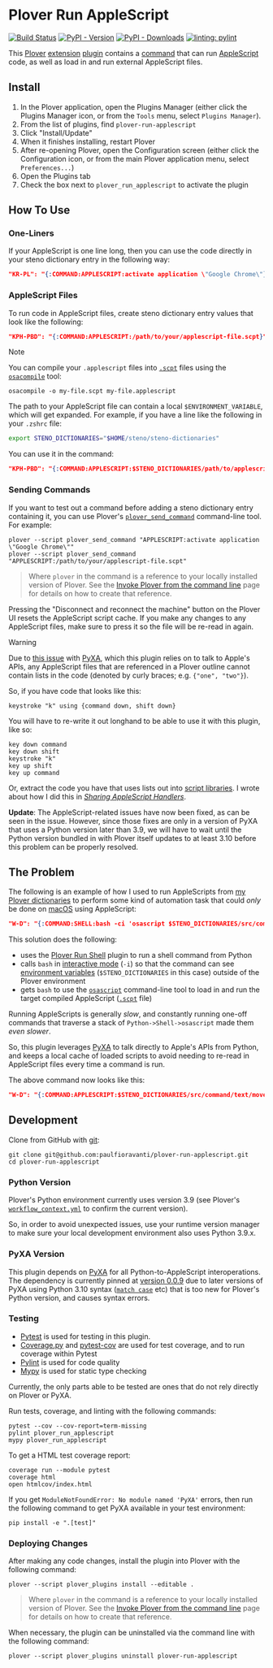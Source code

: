 # Plover Run AppleScript

[![Build Status][Build Status image]][Build Status url] [![PyPI - Version][PyPI version image]][PyPI url] [![PyPI - Downloads][PyPI downloads image]][PyPI url] [![linting: pylint][linting image]][linting url]

This [Plover][] [extension][] [plugin][] contains a [command][] that can run
[AppleScript][] code, as well as load in and run external AppleScript files.

## Install

1. In the Plover application, open the Plugins Manager (either click the Plugins
   Manager icon, or from the `Tools` menu, select `Plugins Manager`).
2. From the list of plugins, find `plover-run-applescript`
3. Click "Install/Update"
4. When it finishes installing, restart Plover
5. After re-opening Plover, open the Configuration screen (either click the
   Configuration icon, or from the main Plover application menu, select
   `Preferences...`)
6. Open the Plugins tab
7. Check the box next to `plover_run_applescript` to activate the plugin

## How To Use

### One-Liners

If your AppleScript is one line long, then you can use the code directly in your
steno dictionary entry in the following way:

```json
"KR-PL": "{:COMMAND:APPLESCRIPT:activate application \"Google Chrome\"}"
```

### AppleScript Files

To run code in AppleScript files, create steno dictionary entry values that look
like the following:

```json
"KPH-PBD": "{:COMMAND:APPLESCRIPT:/path/to/your/applescript-file.scpt}"
```

> [!NOTE]
> You can compile your `.applescript` files into [`.scpt`][] files using the
> [`osacompile`][] tool:
>
> ```console
> osacompile -o my-file.scpt my-file.applescript
> ```

The path to your AppleScript file can contain a local `$ENVIRONMENT_VARIABLE`,
which will get expanded. For example, if you have a line like the following in
your `.zshrc` file:

```sh
export STENO_DICTIONARIES="$HOME/steno/steno-dictionaries"
```

You can use it in the command:

```json
"KPH-PBD": "{:COMMAND:APPLESCRIPT:$STENO_DICTIONARIES/path/to/applescript-file.scpt}"
```

### Sending Commands

If you want to test out a command before adding a steno dictionary entry
containing it, you can use Plover's [`plover_send_command`][] command-line tool.
For example:

```console
plover --script plover_send_command "APPLESCRIPT:activate application \"Google Chrome\""
plover --script plover_send_command "APPLESCRIPT:/path/to/your/applescript-file.scpt"
```

> Where `plover` in the command is a reference to your locally installed version
> of Plover. See the [Invoke Plover from the command line][] page for details on
> how to create that reference.

Pressing the "Disconnect and reconnect the machine" button on the Plover UI
resets the AppleScript script cache. If you make any changes to any AppleScript
files, make sure to press it so the file will be re-read in again.

> [!WARNING]
> Due to [this issue][] with [PyXA][], which this plugin relies on to talk to
> Apple's APIs, any AppleScript files that are referenced in a Plover outline
> cannot contain lists in the code (denoted by curly braces; e.g.
> `{"one", "two"}`).
>
> So, if you have code that looks like this:
>
> ```applescript
> keystroke "k" using {command down, shift down}
> ```
>
> You will have to re-write it out longhand to be able to use it with this
> plugin, like so:
>
> ```applescript
> key down command
> key down shift
> keystroke "k"
> key up shift
> key up command
> ```
>
> Or, extract the code you have that uses lists out into [script libraries][].
> I wrote about how I did this in _[Sharing AppleScript Handlers][]_.
>
> **Update**: The AppleScript-related issues have now been fixed, as can be seen
> in the issue. However, since those fixes are only in a version of PyXA that
> uses a Python version later than 3.9, we will have to wait until the Python
> version bundled in with Plover itself updates to at least 3.10 before this
> problem can be properly resolved.

## The Problem

The following is an example of how I used to run AppleScripts from [my Plover
dictionaries][] to perform some kind of automation task that could _only_ be
done on [macOS][] using AppleScript:

```json
"W-D": "{:COMMAND:SHELL:bash -ci 'osascript $STENO_DICTIONARIES/src/command/text/move-one-word-forward.scpt'}"
```

This solution does the following:

- uses the [Plover Run Shell][] plugin to run a shell command from Python
- calls `bash` in [interactive mode][] (`-i`) so that the command can see
  [environment variables][] (`$STENO_DICTIONARIES` in this case) outside of the
  Plover environment
- gets `bash` to use the [`osascript`][] command-line tool to load in and run
  the target compiled AppleScript ([`.scpt`][] file)

Running AppleScripts is generally _slow_, and constantly running one-off
commands that traverse a stack of `Python->Shell->osascript` made them _even
slower_.

So, this plugin leverages [PyXA][] to talk directly to Apple's APIs from Python,
and keeps a local cache of loaded scripts to avoid needing to re-read in
AppleScript files every time a command is run.

The above command now looks like this:

```json
"W-D": "{:COMMAND:APPLESCRIPT:$STENO_DICTIONARIES/src/command/text/move-one-word-forward.scpt}"
```

## Development

Clone from GitHub with [git][]:

```console
git clone git@github.com:paulfioravanti/plover-run-applescript.git
cd plover-run-applescript
```

### Python Version

Plover's Python environment currently uses version 3.9 (see Plover's
[`workflow_context.yml`][] to confirm the current version).

So, in order to avoid unexpected issues, use your runtime version manager to
make sure your local development environment also uses Python 3.9.x.

### PyXA Version

This plugin depends on [PyXA][] for all Python-to-AppleScript interoperations.
The dependency is currently pinned at [version 0.0.9][] due to later versions
of PyXA using Python 3.10 syntax ([`match case`][] etc) that is too new for
Plover's Python version, and causes syntax errors.

### Testing

- [Pytest][] is used for testing in this plugin.
- [Coverage.py][] and [pytest-cov][] are used for test coverage, and to run
  coverage within Pytest
- [Pylint][] is used for code quality
- [Mypy][] is used for static type checking

Currently, the only parts able to be tested are ones that do not rely directly
on Plover or PyXA.

Run tests, coverage, and linting with the following commands:

```console
pytest --cov --cov-report=term-missing
pylint plover_run_applescript
mypy plover_run_applescript
```

To get a HTML test coverage report:

```console
coverage run --module pytest
coverage html
open htmlcov/index.html
```

If you get `ModuleNotFoundError: No module named 'PyXA'` errors, then run the
following command to get PyXA available in your test environment:

```console
pip install -e ".[test]"
```

### Deploying Changes

After making any code changes, install the plugin into Plover with the following
command:

```console
plover --script plover_plugins install --editable .
```

> Where `plover` in the command is a reference to your locally installed version
> of Plover. See the [Invoke Plover from the command line][] page for details on
> how to create that reference.

When necessary, the plugin can be uninstalled via the command line with the
following command:

```console
plover --script plover_plugins uninstall plover-run-applescript
```

[AppleScript]: https://en.wikipedia.org/wiki/AppleScript
[Build Status image]: https://github.com/paulfioravanti/plover-run-applescript/actions/workflows/ci.yml/badge.svg
[Build Status url]: https://github.com/paulfioravanti/plover-run-applescript/actions/workflows/ci.yml
[command]: https://plover.readthedocs.io/en/latest/plugin-dev/commands.html
[Coverage.py]: https://github.com/nedbat/coveragepy
[environment variables]: https://en.wikipedia.org/wiki/Environment_variable
[extension]: https://plover.readthedocs.io/en/latest/plugin-dev/extensions.html
[git]: https://git-scm.com/
[interactive mode]: https://www.gnu.org/software/bash/manual/html_node/Interactive-Shell-Behavior.html
[Invoke Plover from the command line]: https://github.com/openstenoproject/plover/wiki/Invoke-Plover-from-the-command-line
[linting image]: https://img.shields.io/badge/linting-pylint-yellowgreen
[linting url]: https://github.com/pylint-dev/pylint
[macOS]: https://en.wikipedia.org/wiki/MacOS
[`match case`]: https://peps.python.org/pep-0636/
[my Plover dictionaries]: https://github.com/paulfioravanti/steno-dictionaries/tree/main
[Mypy]: https://github.com/python/mypy
[`osacompile`]: https://ss64.com/osx/osacompile.html
[`osascript`]: https://ss64.com/osx/osascript.html
[Plover]: https://www.openstenoproject.org/
[Plover Run Shell]: https://github.com/user202729/plover_run_shell
[`plover_send_command`]: https://plover.readthedocs.io/en/latest/cli_reference.html#sending-commands
[plugin]: https://plover.readthedocs.io/en/latest/plugins.html#types-of-plugins
[Pylint]: https://github.com/pylint-dev/pylint
[PyPI downloads image]:https://img.shields.io/pypi/dm/plover-run-applescript
[PyPI version image]: https://img.shields.io/pypi/v/plover-run-applescript
[PyPI url]: https://pypi.org/project/plover-run-applescript/
[Pytest]: https://pytest.org/
[pytest-cov]: https://github.com/pytest-dev/pytest-cov/
[PyXA]: https://github.com/SKaplanOfficial/PyXA
[`.scpt`]: https://fileinfo.com/extension/scpt
[script libraries]: https://developer.apple.com/library/archive/documentation/LanguagesUtilities/Conceptual/MacAutomationScriptingGuide/UseScriptLibraries.html
[Sharing AppleScript Handlers]: https://www.paulfioravanti.com/blog/sharing-applescript-handlers/
[this issue]: https://github.com/SKaplanOfficial/PyXA/issues/16
[version 0.0.9]: https://github.com/SKaplanOfficial/PyXA/tree/v0.0.9
[`workflow_context.yml`]: https://github.com/openstenoproject/plover/blob/master/.github/workflows/ci/workflow_context.yml
